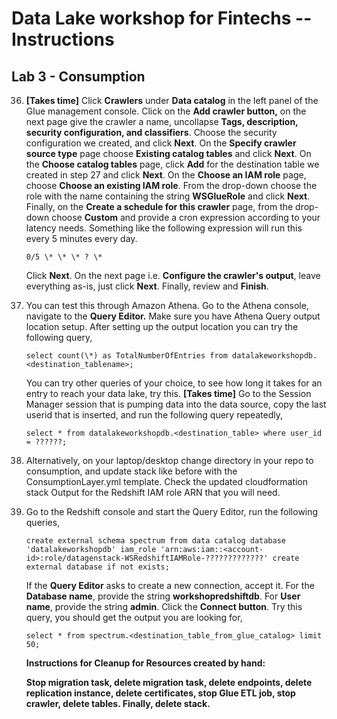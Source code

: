 Data Lake workshop for Fintechs -- Instructions
===============================================

Lab 3 - Consumption
-------------------

36. **\[Takes time\]** Click **Crawlers** under **Data catalog** in the
    left panel of the Glue management console. Click on the **Add
    crawler button,** on the next page give the crawler a name,
    uncollapse **Tags, description, security configuration, and
    classifiers**. Choose the security configuration we created, and
    click **Next**. On the **Specify crawler source type** page choose
    **Existing catalog tables** and click **Next**. On the **Choose
    catalog tables** page, click **Add** for the destination table we
    created in step 27 and click **Next**. On the **Choose an IAM role**
    page, choose **Choose an existing IAM role**. From the drop-down
    choose the role with the name containing the string **WSGlueRole**
    and click **Next**. Finally, on the **Create a schedule for this
    crawler** page, from the drop-down choose **Custom** and provide a
    cron expression according to your latency needs. Something like the
    following expression will run this every 5 minutes every day.

        0/5 \* \* \* ? \*

    Click **Next**. On the next page i.e. **Configure the crawler's
    output**, leave everything as-is, just click **Next**. Finally,
    review and **Finish**.

37. You can test this through Amazon Athena. Go to the Athena console,
    navigate to the **Query Editor.** Make sure you have Athena Query
    output location setup. After setting up the output location you can
    try the following query,

        select count(\*) as TotalNumberOfEntries from datalakeworkshopdb.<destination_tablename>;

    You can try other queries of your choice, to see how long it takes
    for an entry to reach your data lake, try this. **\[Takes time\]**
    Go to the Session Manager session that is pumping data into the data
    source, copy the last userid that is inserted, and run the following
    query repeatedly,

        select * from datalakeworkshopdb.<destination_table> where user_id = ??????;

38. Alternatively, on your laptop/desktop change directory in your repo
    to consumption, and update stack like before with the
    ConsumptionLayer.yml template. Check the updated cloudformation
    stack Output for the Redshift IAM role ARN that you will need.

39. Go to the Redshift console and start the Query Editor, run the
    following queries, 

        create external schema spectrum from data catalog database 'datalakeworkshopdb' iam_role 'arn:aws:iam::<account-id>:role/datagenstack-WSRedshiftIAMRole-?????????????' create external database if not exists;

    If the **Query Editor** asks to create a new connection, accept it.
    For the **Database name**, provide the string **workshopredshiftdb**.
    For **User name**, provide the string **admin**. Click the **Connect
    button**. Try this query, you should get the output you are looking
    for,

        select * from spectrum.<destination_table_from_glue_catalog> limit 50;

    **Instructions for Cleanup for Resources created by hand:**

    **Stop migration task, delete migration task, delete endpoints,
    delete replication instance, delete certificates, stop Glue ETL job,
    stop crawler, delete tables. Finally, delete stack.**

